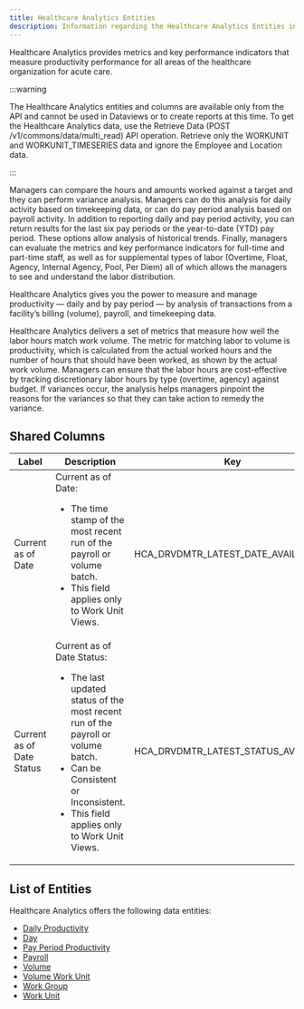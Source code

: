 ```yaml
---
title: Healthcare Analytics Entities
description: Information regarding the Healthcare Analytics Entities in UKG Pro WFM
---
```


Healthcare Analytics provides metrics and key performance indicators that measure productivity performance for all areas of the healthcare organization for acute care.

:::warning

The Healthcare Analytics entities and columns are available only from the API and cannot be used in Dataviews or to create reports at this time. To get the Healthcare Analytics data, use the Retrieve Data (POST /v1/commons/data/multi_read) API operation. Retrieve only the WORKUNIT and WORKUNIT_TIMESERIES data and ignore the Employee and Location data.

:::

Managers can compare the hours and amounts worked against a target and they can perform variance analysis. Managers can do this analysis for daily activity based on timekeeping data, or can do pay period analysis based on payroll activity. In addition to reporting daily and pay period activity, you can return results for the last six pay periods or the year-to-date (YTD) pay period. These options allow analysis of historical trends. Finally, managers can evaluate the metrics and key performance indicators for full-time and part-time staff, as well as for supplemental types of labor (Overtime, Float, Agency, Internal Agency, Pool, Per Diem) all of which allows the managers to see and understand the labor distribution.

Healthcare Analytics gives you the power to measure and manage productivity — daily and by pay period — by analysis of transactions from a facility’s billing (volume), payroll, and timekeeping data.

Healthcare Analytics delivers a set of metrics that measure how well the labor hours match work volume. The metric for matching labor to volume is productivity, which is calculated from the actual worked hours and the number of hours that should have been worked, as shown by the actual work volume. Managers can ensure that the labor hours are cost-effective by tracking discretionary labor hours by type (overtime, agency) against budget. If variances occur, the analysis helps managers pinpoint the reasons for the variances so that they can take action to remedy the variance.

## Shared Columns

| Label                     | Description                                                                                                                                                                                                               | Key                                 |
| ------------------------- | ------------------------------------------------------------------------------------------------------------------------------------------------------------------------------------------------------------------------- | ----------------------------------- |
| Current as of Date        | Current as of Date:<ul><li>The time stamp of the most recent run of the payroll or volume batch.</li><li>This field applies only to Work Unit Views.</li></ul>                                                            | HCA_DRVDMTR_LATEST_DATE_AVAILABLE   |
| Current as of Date Status | Current as of Date Status:<ul><li>The last updated status of the most recent run of the payroll or volume batch.</li><li>Can be Consistent or Inconsistent.</li><li>This field applies only to Work Unit Views.</li></ul> | HCA_DRVDMTR_LATEST_STATUS_AVAILABLE |

## List of Entities

Healthcare Analytics offers the following data entities:

- [Daily Productivity](/docs/data-dictionary/healthcare-analytics/daily-productivity)
- [Day](/docs/data-dictionary/healthcare-analytics/day)
- [Pay Period Productivity](/docs/data-dictionary/healthcare-analytics/pay-period-productivity)
- [Payroll](/docs/data-dictionary/healthcare-analytics/payroll)
- [Volume](/docs/data-dictionary/healthcare-analytics/volume)
- [Volume Work Unit](/docs/data-dictionary/healthcare-analytics/volume-work-unit)
- [Work Group](/docs/data-dictionary/healthcare-analytics/work-group)
- [Work Unit](/docs/data-dictionary/healthcare-analytics/work-unit)